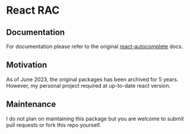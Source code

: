 # React RAC

## Documentation

For documentation please refer to the original [react-autocomplete](https://github.com/reactjs/react-autocomplete) docs.

## Motivation

As of June 2023, the original packages has been archived for 5 years. However, my personal project required at up-to-date react version.

## Maintenance

I do not plan on maintaining this package but you are welcome to submit pull requests or fork this repo yourself.
